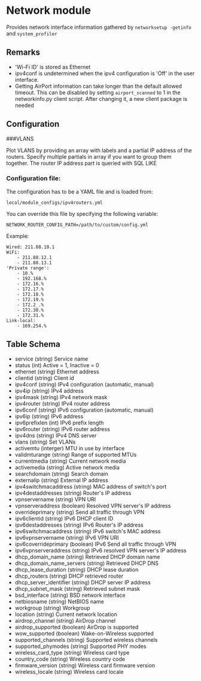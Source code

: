 Network module
==============

Provides network interface information gathered by `networksetup -getinfo` and `system_profiler`


Remarks
---

* 'Wi-Fi ID' is stored as Ethernet
* ipv4conf is undetermined when the ipv4 configuration is 'Off' in the user interface.
* Getting AirPort information can take longer than the default allowed timeout. This can be disabled by setting `airport_scanned` to 1 in the networkinfo.py client script. After changing it, a new client package is needed

Configuration
-------------

###VLANS

Plot VLANS by providing an array with labels and a partial IP address of the routers. Specify multiple partials in array
if you want to group them together.
The router IP address part is queried with SQL LIKE

### Configuration file:

The configuration has to be a YAML file and is loaded from: 

`local/module_configs/ipv4routers.yml`

You can override this file by specifying the following variable:

`NETWORK_ROUTER_CONFIG_PATH=/path/to/custom/config.yml`

Example:
```
Wired: 211.88.10.1
WiFi:
    - 211.88.12.1
    - 211.88.13.1
'Private range':
    - 10.%
    - 192.168.%
    - 172.16.%
    - 172.17.%
    - 172.18.%
    - 172.19.%
    - 172.2_.%
    - 172.30.%
    - 172.31.%
Link-local:
    - 169.254.%
```


Table Schema
-----

* service (string) Service name
* status (int) Active = 1, Inactive = 0
* ethernet (string) Ethernet address
* clientid (string) Client id
* ipv4conf (string) IPv4 configuration (automatic, manual)
* ipv4ip (string) IPv4 address
* ipv4mask (string) IPv4 network mask
* ipv4router (string) IPv4 router address
* ipv6conf (string) IPv6 configuration (automatic, manual)
* ipv6ip (string) IPv6 address
* ipv6prefixlen (int) IPv6 prefix length
* ipv6router (string) IPv6 router address
* ipv4dns (string) IPv4 DNS server
* vlans (string) Set VLANs
* activemtu (interger) MTU in use by interface
* validmturange (string) Range of supported MTUs
* currentmedia (string) Current network media
* activemedia (string) Active network media
* searchdomain (string) Search domain
* externalip (string) External IP address
* ipv4switchmacaddress (string) MAC address of switch's port
* ipv4destaddresses (string) Router's IP address
* vpnservername (string) VPN URI
* vpnserveraddress (boolean) Resolved VPN server's IP address
* overrideprimary (string) Send all traffic through VPN
* ipv6clientid (string) IPv6 DHCP client ID
* ipv6destaddresses (string) IPv6 Router's IP address
* ipv6switchmacaddress (string) IPv6 switch's MAC address
* ipv6vpnservername (string) IPv6 VPN URI
* ipv6coverrideprimary (boolean) IPv6 Send all traffic through VPN
* ipv6vpnserveraddress (string) IPv6 resolved VPN server's IP address
* dhcp_domain_name (string) Retrieved DHCP domain name
* dhcp_domain_name_servers (string) Retrieved DHCP DNS
* dhcp_lease_duration (string) DHCP lease duration
* dhcp_routers (string) DHCP retrieved router
* dhcp_server_identifier (string) DHCP server IP address
* dhcp_subnet_mask (string) Retrieved subnet mask
* bsd_interface (string) BSD network interface
* netbiosname (string) NetBIOS name
* workgroup (string) Workgroup
* location (string) Current network location
* airdrop_channel (string) AirDrop channel
* airdrop_supported (boolean) AirDrop is supported
* wow_supported (boolean) Wake-on-Wireless supported
* supported_channels (string) Supported wireless channels
* supported_phymodes (string) Supported PHY modes
* wireless_card_type (string) Wireless card type
* country_code (string) Wireless country code
* firmware_version (string) Wireless card firmware version
* wireless_locale (string) Wireless card locale